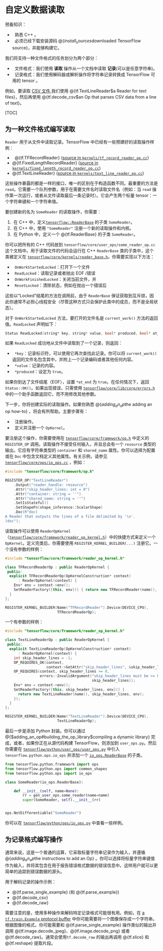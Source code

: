 # 自定义数据读取

预备知识：

*   熟悉 C++ 。
*   必须已经下载安装源码 @{$install_sources$downloaded TensorFlow source}，并能够构建它。

我们将支持一种文件格式的任务划分为两个部分：

*   文件格式：我们使用 **读取** 操作从一个文档中读取 **记录**(可以是任意字符串)。
*   记录格式：我们使用解码器或解析操作将字符串记录转换成 TensorFlow 可用的 tensor 。

例如，要读取 [CSV 文件](https://en.wikipedia.org/wiki/Comma-separated_values),我们使用 @{tf.TextLineReader$a Reader for text files}，然后再使用 @{tf.decode_csv$an Op that parses CSV data from a line of text}。

[TOC]

## 为一种文件格式编写读取

`Reader` 用于从文件中读取记录。TensorFlow 中已经有一些预建好的读取操作样例：

*   @{tf.TFRecordReader} ([source in `kernels/tf_record_reader_op.cc`](https://www.tensorflow.org/code/tensorflow/core/kernels/tf_record_reader_op.cc))
*   @{tf.FixedLengthRecordReader} ([source in `kernels/fixed_length_record_reader_op.cc`](https://www.tensorflow.org/code/tensorflow/core/kernels/fixed_length_record_reader_op.cc))
*   @{tf.TextLineReader} ([source in `kernels/text_line_reader_op.cc`](https://www.tensorflow.org/code/tensorflow/core/kernels/text_line_reader_op.cc))

这些操作暴露的都是一样的接口，唯一的区别在于构造函数不同。最重要的方法是 `read`。它需要一个队列参数，用于在需要文件名时读取文件名（例如：当 `read` 操作第一次运行，或者从文件读取最后一条记录时）。它会产生两个标量 tensor：一个字符串键和一个字符串值。

要创建新的名为 `SomeReader` 的读取操作，你需要：

1.  在 C++ 中，定义[`tensorflow::ReaderBase`](https://www.tensorflow.org/code/tensorflow/core/framework/reader_base.h) 的子类 `SomeReader`。
2.  在 C++ 中，使用 `"SomeReader"` 注册一个新的读取操作和内核。
3.  在 Python 中，定义一个 @{tf.ReaderBase} 的子类 `SomeReader`。

你可以把所有的 C++ 代码放到 `tensorflow/core/user_ops/some_reader_op.cc` 这个文档中。用于读取文件的代码会运行在 C++ `ReaderBase` 类的子类中，这个类被定义在 [`tensorflow/core/kernels/reader_base.h`](https://www.tensorflow.org/code/tensorflow/core/framework/reader_base.h)。你需要实现以下方法：

*   `OnWorkStartedLocked`：打开下一个文件
*   `ReadLocked`：读取记录或者抛出 EOF /错误
*   `OnWorkFinishedLocked`：关闭当前文件，并
*   `ResetLocked`：清除状态，例如在抛出一个错误后

这些以“Locked”结尾的方法在调用前，由于 `ReaderBase` 保证获取到互斥锁，因此你通常不必担心线程安全（尽管这种方式只会保护此类中的成员，而不是全局状态）。

对于 `OnWorkStartedLocked` 方法，要打开的文件名是 `current_work()` 方法的返回值。`ReadLocked` 声明如下：

```c++
Status ReadLocked(string* key, string* value, bool* produced, bool* at_end)
```

如果 `ReadLocked` 成功地从文件中读取到了一个记录，则返回：

*   `*key`：记录标识符，可以使用它再次查找此记录。你可以将 `current_work()` 返回的文件名包含其中，并附上一个记录编码或者其他任何内容。
*   `*value`：记录的内容。
*   `*produced`：设定为 `true`。

如果你到达了文件结尾（EOF），设置 `*at_end` 为 `true`。在任何情况下，返回 `Status::OK()`。如果出现错误，只需使用 [`tensorflow/core/lib/core/errors.h`](https://www.tensorflow.org/code/tensorflow/core/lib/core/errors.h) 中的一个助手函数返回它，而不用修改其他参数。

下一步，你将创建实际的读取操作。如果你熟悉 @{$adding_an_op$the adding an op how-to} ，将会有所帮助。主要步骤有：

*   注册操作。
*   定义并注册一个 `OpKernel`。

要注册这个操作，你需要使用在 [`tensorflow/core/framework/op.h`](https://www.tensorflow.org/code/tensorflow/core/framework/op.h) 中定义的 `REGISTER_OP` 调用。读取操作不接受任何输入，并且总会有一个 `resource` 类型的输出。它应有字符串类型的 `container` 和 `shared_name` 属性。你可以选择为配置或在 `Doc` 中包含文档定义其他属性。有关示例，请参见 [`tensorflow/core/ops/io_ops.cc`](https://www.tensorflow.org/code/tensorflow/core/ops/io_ops.cc) ，例如：

```c++
#include "tensorflow/core/framework/op.h"

REGISTER_OP("TextLineReader")
    .Output("reader_handle: resource")
    .Attr("skip_header_lines: int = 0")
    .Attr("container: string = ''")
    .Attr("shared_name: string = ''")
    .SetIsStateful()
    .SetShapeFn(shape_inference::ScalarShape)
    .Doc(R"doc(
A Reader that outputs the lines of a file delimited by '\n'.
)doc");
```

读取操作可以使用 `ReaderOpKernel`（[`tensorflow/core/framework/reader_op_kernel.h`](https://www.tensorflow.org/code/tensorflow/core/framework/reader_op_kernel.h)）中的快捷方式来定义一个 `OpKernel`。定义完类后，你需要使用 `REGISTER_KERNEL_BUILDER(...)` 注册它。一个没有参数的样例：

```c++
#include "tensorflow/core/framework/reader_op_kernel.h"

class TFRecordReaderOp : public ReaderOpKernel {
 public:
  explicit TFRecordReaderOp(OpKernelConstruction* context)
      : ReaderOpKernel(context) {
    Env* env = context->env();
    SetReaderFactory([this, env]() { return new TFRecordReader(name(), env); });
  }
};

REGISTER_KERNEL_BUILDER(Name("TFRecordReader").Device(DEVICE_CPU),
                        TFRecordReaderOp);
```

一个有参数的样例：

```c++
#include "tensorflow/core/framework/reader_op_kernel.h"

class TextLineReaderOp : public ReaderOpKernel {
 public:
  explicit TextLineReaderOp(OpKernelConstruction* context)
      : ReaderOpKernel(context) {
    int skip_header_lines = -1;
    OP_REQUIRES_OK(context,
                   context->GetAttr("skip_header_lines", &skip_header_lines));
    OP_REQUIRES(context, skip_header_lines >= 0,
                errors::InvalidArgument("skip_header_lines must be >= 0 not ",
                                        skip_header_lines));
    Env* env = context->env();
    SetReaderFactory([this, skip_header_lines, env]() {
      return new TextLineReader(name(), skip_header_lines, env);
    });
  }
};

REGISTER_KERNEL_BUILDER(Name("TextLineReader").Device(DEVICE_CPU),
                        TextLineReaderOp);
```

最后一步是添加 Python 封装。你可以通过 @{$adding_an_op#building_the_op_library$compiling a dynamic library} 完成，或者，如果你正在从源代码构建 TensorFlow，则添加到 `user_ops.py`。然后你需要在 [`tensorflow/python/user_ops/user_ops.py`](https://www.tensorflow.org/code/tensorflow/python/user_ops/user_ops.py) 中引入 `tensorflow.python.ops.io_ops` 并添加一个 [`io_ops.ReaderBase`](https://www.tensorflow.org/code/tensorflow/python/ops/io_ops.py) 的子类。

```python
from tensorflow.python.framework import ops
from tensorflow.python.ops import common_shapes
from tensorflow.python.ops import io_ops

class SomeReader(io_ops.ReaderBase):

    def __init__(self, name=None):
        rr = gen_user_ops.some_reader(name=name)
        super(SomeReader, self).__init__(rr)


ops.NotDifferentiable("SomeReader")
```

你可以在 [`tensorflow/python/ops/io_ops.py`](https://www.tensorflow.org/code/tensorflow/python/ops/io_ops.py) 中查看一些样例。

## 为记录格式编写操作

通常来说，这是一个普通的运算，它采取标量字符串记录作为输入，并遵循 @{$adding_an_op$the instructions to add an Op} 。你可以选择将标量字符串键值作为输入，并将其包含在用于报告错误格式数据的错误信息中。这样用户就可以更简单的追踪到错误数据的源头。

用于解码记录的操作示例：

*   @{tf.parse_single_example} (和 @{tf.parse_example})
*   @{tf.decode_csv}
*   @{tf.decode_raw}

需要注意的是，使用多种操作来解码特定记录格式可能很有用。例如，在 [a `tf.train.Example` protocol buffer](https://www.tensorflow.org/code/tensorflow/core/example/example.proto) 中你可能需要将一个图像保存成一个字符串。根据图像的格式，你可能需要和 @{tf.parse_single_example} 操作类似的输出并调用 @{tf.image.decode_jpeg}、@{tf.image.decode_png} 或者 @{tf.decode_raw}。通常会使用`tf.decode_raw` 的输出再调用 @{tf.slice} 和 @{tf.reshape} 提取片段。
